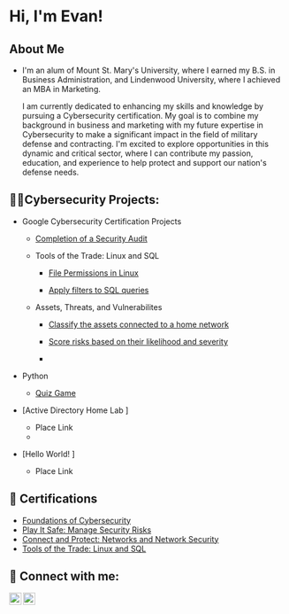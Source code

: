 <h1>Hi, I'm Evan! 

<h2> About Me </h2>
  
- I'm an alum of Mount St. Mary's University, where I earned my B.S. in Business Administration, and Lindenwood University, where I achieved an MBA in Marketing. 
  
  I am currently dedicated to enhancing my skills and knowledge by pursuing a Cybersecurity certification. My goal is to combine my background in business and marketing with my future expertise in Cybersecurity to make a significant impact in the field of military defense and contracting. I'm excited to explore opportunities in this dynamic and critical sector, where I can contribute my passion, education, and experience to help protect and support our nation's defense needs.

<h2>👨‍💻Cybersecurity Projects:</h2>

 - Google Cybersecurity Certification Projects

     - [Completion of a Security Audit](https://github.com/EJaniec/Completion-of-a-Security-Audit.git)
  
   - Tools of the Trade: Linux and SQL
  
     - [ File Permissions in Linux ](https://github.com/EJaniec/File-permissions-in-Linux-)
  
     - [ Apply filters to SQL queries ](https://github.com/EJaniec/Apply-filters-to-SQL-queries)
    
   - Assets, Threats, and Vulnerabilites
    
     - [ Classify the assets connected to a home network ](https://github.com/EJaniec/Classify-the-assets-connected-to-a-home-network/blob/main/README.md)
    
     - [Score risks based on their likelihood and severity](https://github.com/EJaniec/Score-risks-based-on-their-likelihood-and-severity/blob/main/README.md)
     - 
    
  - Python
  
     - [Quiz Game](https://github.com/EJaniec/Quiz-Game.git)
    
  - [Active Directory Home Lab ]
    - Place Link
    - 
  - [Hello World! ]
    - Place Link 


<h2>📜 Certifications</h2>

- [Foundations of Cybersecurity](https://coursera.org/share/091ccd8839ffda6bd43df975d51729b6)
- [Play It Safe: Manage Security Risks](https://coursera.org/share/0608efc8866e6600adcfb034ed6c18d7)
- [Connect and Protect: Networks and Network Security](https://coursera.org/share/cf4a22f10281f2fb8bc8f735cc5c323f)
- [Tools of the Trade: Linux and SQL](https://coursera.org/share/e3c66389536bddbb6d2afbfb48be3239)

<h2> 🤳 Connect with me:</h2>


[<img align="left" alt="Evjaniec | Twitter" width="22px" src="https://cdn.jsdelivr.net/npm/simple-icons@v3/icons/twitter.svg" />][twitter]
[<img align="left" alt="Evan Janiec  | LinkedIn" width="22px" src="https://cdn.jsdelivr.net/npm/simple-icons@v3/icons/linkedin.svg" />][linkedin]

[twitter]: https://twitter.com/Evjaniec

[linkedin]: https://linkedin.com/in/evan-janiec

<!--
**joshmadakor1/joshmadakor1** is a ✨ _special_ ✨ repository because its `README.md` (this file) appears on your GitHub profile.

Here are some ideas to get you started:

- 🔭 I’m currently working on ...
- 🌱 I’m currently learning ...
- 👯 I’m looking to collaborate on ...
- 🤔 I’m looking for help with ...
- 💬 Ask me about ...
- 📫 How to reach me: ...
- 😄 Pronouns: ...
- ⚡ Fun fact: ...
-->
